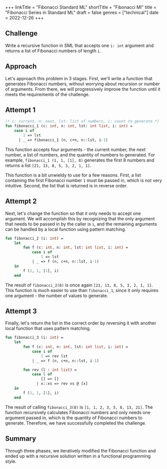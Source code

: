 +++
linkTitle = "Fibonacci Standard ML"
shortTitle = "Fibonacci Ml"
title = "Fibonacci Series in Standard ML"
draft = false
genres = ["technical"]
date = 2022-12-26
+++

## Challenge  

Write a recursive function in SML that accepts one `i: int` argument and returns a list of Fibonacci numbers of length `i`.

## Approach  

Let's approach this problem in 3 stages. First, we'll write a function that generates Fibonacci numbers, without worrying about recursion or number of arguments. From there, we will progressively improve the function until it meets the requirements of the challenge. 

## Attempt 1

```sml
(* c: current, n: next, lst: list of numbers, i: count to generate *)
fun fibonacci_1 (c: int, n: int, lst: int list, i: int) =
	case i of
		1 => lst
	  | _ => fibonacci_1 (n, c+n, n::lst, i-1)
```

This function accepts four arguments - the current number, the next number, a list of numbers, and the quantity of numbers to generated. For example, `fibonacci_1 (1, 1, [1], 8)` generates the first 8 numbers and returns a list `[21, 13, 8, 5, 3, 2, 1, 1]`.

This function is a bit unwieldy to use for a few reasons. First, a list containing the first Fibonacci number `1` must be passed in, which is not very intuitive. Second, the list that is returned is in reverse order.

## Attempt 2

Next, let's change the function so that it only needs to accept one argument. We will accomplish this by recognizing that the only argument that needs to be passed in by the caller is `i`, and the remaining arguments can be handled by a local function using pattern matching.

```sml
fun fibonacci_2 (i: int) =
	let
		fun f (c: int, n: int, lst: int list, i: int) =
			case i of
				1 => lst
	  		| _ => f (n, c+n, n::lst, i-1)
	in
		f (1, 1, [1], i)
	end
```

The result of `fibonacci_2(8)` is once again `[21, 13, 8, 5, 3, 2, 1, 1]`. This function is much easier to use than `fibonacci_1`, since it only requires one argument - the number of values to generate. 

## Attempt 3

Finally, let's return the list in the correct order by reversing it with another local function that uses pattern matching.

```sml
fun fibonacci_3 (i: int) =
	let
		fun f (c: int, n: int, lst: int list, i: int) =
			case i of
				1 => rev lst
	  		| _ => f (n, c+n, n::lst, i-1)

		fun rev (l : int list) =
			case l of
				[] => []
			  | x::xs => rev xs @ [x]
	in
		f (1, 1, [1], i)
	end
```

The result of calling `fibonacci_3(8)` is `[1, 1, 2, 3, 5, 8, 13, 21]`. The function recursively calculates Fibonacci numbers and only needs one argument passed in, which is the quantity of Fibonacci numbers to generate. Therefore, we have successfully completed the challenge.

## Summary
Through three phases, we iteratively modified the Fibonacci function and ended up with a recursive solution written in a functional programming style.
